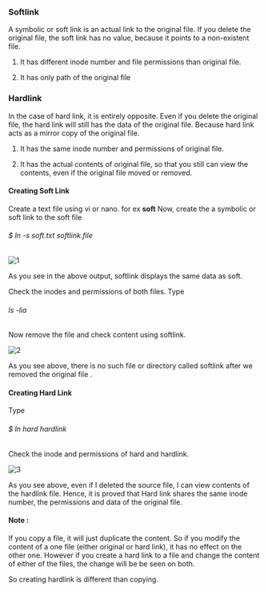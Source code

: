 ### Softlink
A symbolic or soft link is an actual link to the original file.
If you delete the original file, the soft link has no value, because it points to a non-existent file. 

   1. It has different inode number and file permissions than original file.


   2. It has only path of the original file
    

### Hardlink
 In the case of hard link, it is entirely opposite. 
 Even if you delete the original file, the hard link will still has the data of the original file.  Because hard link acts as a mirror copy of the original file.
 
   1. It has the same inode number and permissions of original file. 


   2. It has the actual contents of original file, so that you still can view the contents, even if the original file moved or removed.

#### Creating Soft Link
Create a text file using vi or nano. for ex <b>soft</b>
 Now, create the a symbolic or soft link to the soft file
 
###### $ ln -s soft.txt softlink.file


![1](https://user-images.githubusercontent.com/83635202/117401815-e0312c80-af22-11eb-83d8-41e0dc800c6d.png)



As you see in the above output, softlink displays the same data as soft.

Check the inodes and permissions of both files.
Type 
###### ls -lia

 Now remove the file and check content using softlink.
 
 ![2](https://user-images.githubusercontent.com/83635202/117401881-fe972800-af22-11eb-83c1-10e9dd019c31.png)
 
 
 
 As you see above, there is no such file or directory called softlink after we removed the original file .
 
 #### Creating Hard Link
Type  
 ###### $ ln hard hardlink
 Check the inode and permissions of hard and hardlink.
 
 
 
 ![3](https://user-images.githubusercontent.com/83635202/117401917-12db2500-af23-11eb-87fe-58a0adabb4d5.png)


 
 As you see above, even if I deleted the source file, I can view contents of the hardlink file. 
 Hence, it is proved that Hard link shares the same inode number, the permissions and data of the original file.
 
#### Note : 
If you copy a file, it will just duplicate the content. So if you modify the content of a one file (either original or hard link), it has no effect on the other one. 
However if you create a hard link to a file and change the content of either of the files, the change will be be seen on both.

So creating hardlink is different than copying.
